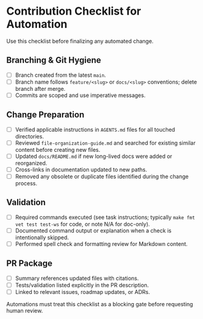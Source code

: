 # Contribution Checklist for Automation

Use this checklist before finalizing any automated change.

## Branching & Git Hygiene
- [ ] Branch created from the latest `main`.
- [ ] Branch name follows `feature/<slug>` or `docs/<slug>` conventions; delete branch after merge.
- [ ] Commits are scoped and use imperative messages.

## Change Preparation
- [ ] Verified applicable instructions in `AGENTS.md` files for all touched directories.
- [ ] Reviewed `file-organization-guide.md` and searched for existing similar content before creating new files.
- [ ] Updated `docs/README.md` if new long-lived docs were added or reorganized.
- [ ] Cross-links in documentation updated to new paths.
- [ ] Removed any obsolete or duplicate files identified during the change process.

## Validation
- [ ] Required commands executed (see task instructions; typically `make fmt vet test test-ws` for code, or note N/A for doc-only).
- [ ] Documented command output or explanation when a check is intentionally skipped.
- [ ] Performed spell check and formatting review for Markdown content.

## PR Package
- [ ] Summary references updated files with citations.
- [ ] Tests/validation listed explicitly in the PR description.
- [ ] Linked to relevant issues, roadmap updates, or ADRs.

Automations must treat this checklist as a blocking gate before requesting human review.
